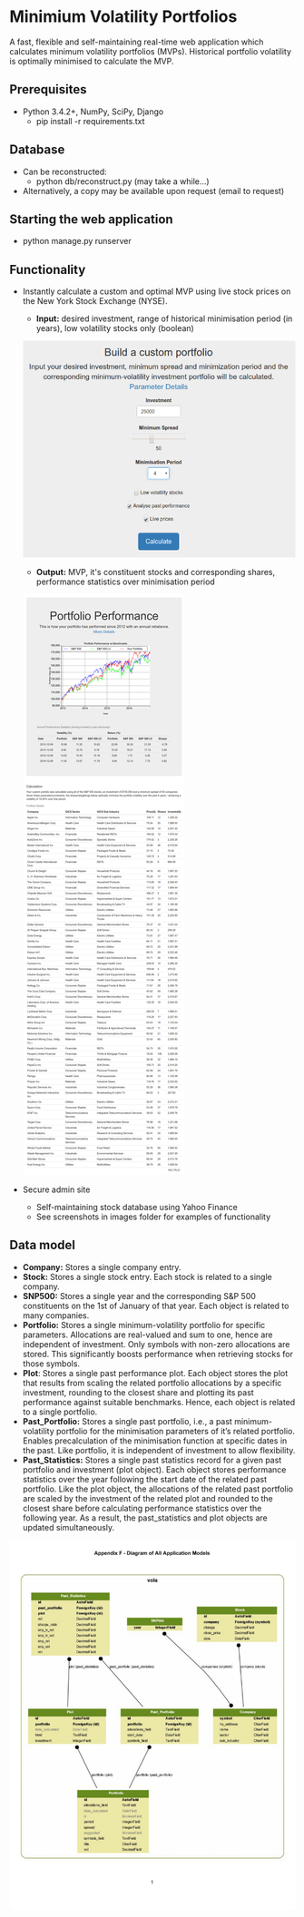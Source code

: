 # Minimium Volatility Portfolios
A fast, flexible and self-maintaining real-time web application which calculates minimum volatility portfolios (MVPs). Historical portfolio volatility is optimally minimised to calculate the MVP. 

## Prerequisites
* Python 3.4.2+, NumPy, SciPy, Django
  * pip install -r requirements.txt

## Database
* Can be reconstructed:
  * python db/reconstruct.py (may take a while...)
* Alternatively, a copy may be available upon request (email to request)

## Starting the web application
* python manage.py runserver

## Functionality
* Instantly calculate a custom and optimal MVP using live stock prices on the New York Stock Exchange (NYSE).
  * **Input:** desired investment, range of historical minimisation period (in years), low volatility stocks only (boolean)
  
  ![](images/input.png)
  
  * **Output:** MVP, it's constituent stocks and corresponding shares, performance statistics over minimisation period
  
  ![](images/output.png)
  
* Secure admin site
  * Self-maintaining stock database using Yahoo Finance
  * See screenshots in images folder for examples of functionality


## Data model
* **Company:** Stores a single company entry.
* **Stock:** Stores a single stock entry. Each stock is related to a single company. 
* **SNP500:** Stores a single year and the corresponding S&P 500 constituents on the 1st of January of that year. Each object is related to many companies.
* **Portfolio:** Stores a single minimum-volatility portfolio for specific parameters. Allocations are real-valued and sum to one, hence are independent of investment. Only symbols with non-zero allocations are stored. This significantly boosts performance when retrieving stocks for those symbols.
* **Plot**: Stores a single past performance plot. Each object stores the plot that results from scaling the related portfolio allocations by a specific investment, rounding to the closest share and plotting its past performance against suitable benchmarks. Hence, each object is related to a single portfolio.
* **Past_Portfolio:** Stores a single past portfolio, i.e., a past minimum-volatility portfolio for the minimisation parameters of it’s related portfolio. Enables precalculation of the minimisation function at specific dates in the past. Like portfolio, it is independent of investment to allow flexibility.
* **Past_Statistics:** Stores a single past statistics record for a given past portfolio and investment (plot object). Each object stores performance statistics over the year following the start date of the related past portfolio. Like the plot object, the allocations of the related past portfolio are scaled by the investment of the related plot and rounded to the closest share before calculating performance statistics over the following year. As a result, the past_statistics and plot objects are updated simultaneously.

![](images/dataModel.png)
